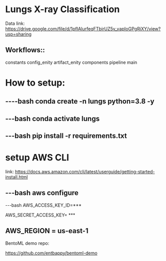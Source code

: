# Lungs X-ray Classification

Data link: https://drive.google.com/file/d/1pfIAlurfeqFTbirUZ5v_vapIoGPgRiXY/view?usp=sharing

## Workflows::

constants
config_enity
artifact_enity
components
pipeline
main

# How to setup:

----bash
conda create -n lungs python=3.8 -y
---
---bash
conda activate lungs
----
---bash
pip install -r requirements.txt
----

# setup AWS CLI
link: https://docs.aws.amazon.com/cli/latest/userguide/getting-started-install.html

---bash
aws configure
-----

---bash
AWS_ACCESS_KEY_ID=***

AWS_SECRET_ACCESS_KEY= ***

AWS_REGION = us-east-1
---

BentoML demo repo:

https://github.com/entbappy/bentoml-demo
